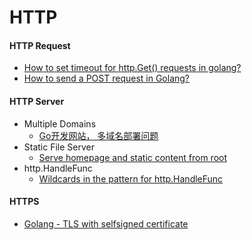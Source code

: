 # HTTP

#### HTTP Request
* [How to set timeout for http.Get() requests in golang?](http://stackoverflow.com/questions/16895294/how-to-set-timeout-for-http-get-requests-in-golang)
* [How to send a POST request in Golang?](http://stackoverflow.com/questions/24493116/how-to-send-a-post-request-in-golang)

#### HTTP Server
* Multiple Domains 
    * [Go开发网站， 多域名部署问题](https://segmentfault.com/q/1010000000146140)
* Static File Server
    * [Serve homepage and static content from root](http://stackoverflow.com/questions/14086063/serve-homepage-and-static-content-from-root)
* http.HandleFunc
    * [Wildcards in the pattern for http.HandleFunc](http://stackoverflow.com/questions/6564558/wildcards-in-the-pattern-for-http-handlefunc)

#### HTTPS
  * [Golang - TLS with selfsigned certificate](http://stackoverflow.com/questions/22666163/golang-tls-with-selfsigned-certificate)
